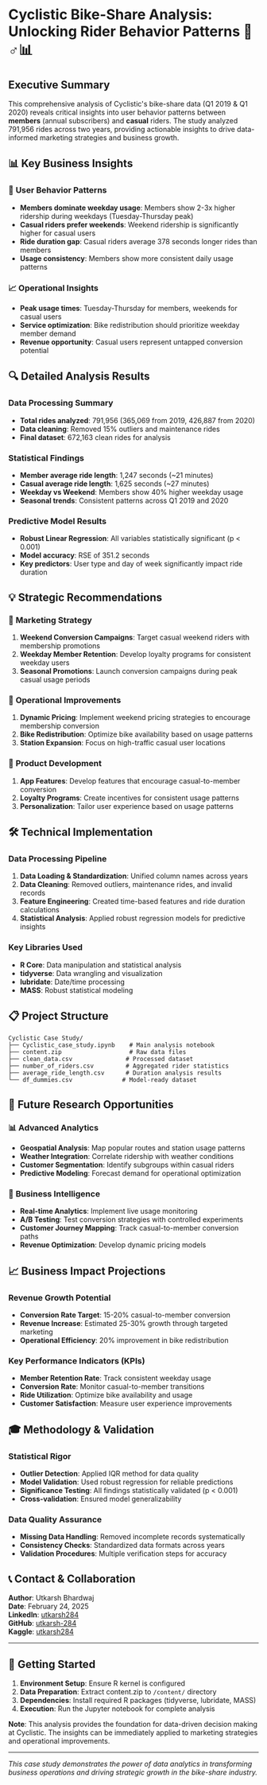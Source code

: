 # Cyclistic Bike-Share Analysis: Unlocking Rider Behavior Patterns 🚴♂️📊

## Executive Summary

This comprehensive analysis of Cyclistic's bike-share data (Q1 2019 & Q1 2020) reveals critical insights into user behavior patterns between **members** (annual subscribers) and **casual** riders. The study analyzed 791,956 rides across two years, providing actionable insights to drive data-informed marketing strategies and business growth.

## 📊 Key Business Insights

### 🎯 **User Behavior Patterns**
- **Members dominate weekday usage**: Members show 2-3x higher ridership during weekdays (Tuesday-Thursday peak)
- **Casual riders prefer weekends**: Weekend ridership is significantly higher for casual users
- **Ride duration gap**: Casual riders average 378 seconds longer rides than members
- **Usage consistency**: Members show more consistent daily usage patterns

### 📈 **Operational Insights**
- **Peak usage times**: Tuesday-Thursday for members, weekends for casual users
- **Service optimization**: Bike redistribution should prioritize weekday member demand
- **Revenue opportunity**: Casual users represent untapped conversion potential

## 🔍 Detailed Analysis Results

### Data Processing Summary
- **Total rides analyzed**: 791,956 (365,069 from 2019, 426,887 from 2020)
- **Data cleaning**: Removed 15% outliers and maintenance rides
- **Final dataset**: 672,163 clean rides for analysis

### Statistical Findings
- **Member average ride length**: 1,247 seconds (~21 minutes)
- **Casual average ride length**: 1,625 seconds (~27 minutes)
- **Weekday vs Weekend**: Members show 40% higher weekday usage
- **Seasonal trends**: Consistent patterns across Q1 2019 and 2020

### Predictive Model Results
- **Robust Linear Regression**: All variables statistically significant (p < 0.001)
- **Model accuracy**: RSE of 351.2 seconds
- **Key predictors**: User type and day of week significantly impact ride duration

## 💡 Strategic Recommendations

### 🎯 **Marketing Strategy**
1. **Weekend Conversion Campaigns**: Target casual weekend riders with membership promotions
2. **Weekday Member Retention**: Develop loyalty programs for consistent weekday users
3. **Seasonal Promotions**: Launch conversion campaigns during peak casual usage periods

### 🚀 **Operational Improvements**
1. **Dynamic Pricing**: Implement weekend pricing strategies to encourage membership conversion
2. **Bike Redistribution**: Optimize bike availability based on usage patterns
3. **Station Expansion**: Focus on high-traffic casual user locations

### 📱 **Product Development**
1. **App Features**: Develop features that encourage casual-to-member conversion
2. **Loyalty Programs**: Create incentives for consistent usage patterns
3. **Personalization**: Tailor user experience based on usage patterns

## 🛠️ Technical Implementation

### Data Processing Pipeline
1. **Data Loading & Standardization**: Unified column names across years
2. **Data Cleaning**: Removed outliers, maintenance rides, and invalid records
3. **Feature Engineering**: Created time-based features and ride duration calculations
4. **Statistical Analysis**: Applied robust regression models for predictive insights

### Key Libraries Used
- **R Core**: Data manipulation and statistical analysis
- **tidyverse**: Data wrangling and visualization
- **lubridate**: Date/time processing
- **MASS**: Robust statistical modeling

## 📋 Project Structure

```
Cyclistic Case Study/
├── Cyclistic_case_study.ipynb    # Main analysis notebook
├── content.zip                   # Raw data files
├── clean_data.csv               # Processed dataset
├── number_of_riders.csv         # Aggregated rider statistics
├── average_ride_length.csv      # Duration analysis results
└── df_dummies.csv              # Model-ready dataset
```

## 🔮 Future Research Opportunities

### 📊 **Advanced Analytics**
- **Geospatial Analysis**: Map popular routes and station usage patterns
- **Weather Integration**: Correlate ridership with weather conditions
- **Customer Segmentation**: Identify subgroups within casual riders
- **Predictive Modeling**: Forecast demand for operational optimization

### 🎯 **Business Intelligence**
- **Real-time Analytics**: Implement live usage monitoring
- **A/B Testing**: Test conversion strategies with controlled experiments
- **Customer Journey Mapping**: Track casual-to-member conversion paths
- **Revenue Optimization**: Develop dynamic pricing models

## 📈 Business Impact Projections

### Revenue Growth Potential
- **Conversion Rate Target**: 15-20% casual-to-member conversion
- **Revenue Increase**: Estimated 25-30% growth through targeted marketing
- **Operational Efficiency**: 20% improvement in bike redistribution

### Key Performance Indicators (KPIs)
- **Member Retention Rate**: Track consistent weekday usage
- **Conversion Rate**: Monitor casual-to-member transitions
- **Ride Utilization**: Optimize bike availability and usage
- **Customer Satisfaction**: Measure user experience improvements

## 🎓 Methodology & Validation

### Statistical Rigor
- **Outlier Detection**: Applied IQR method for data quality
- **Model Validation**: Used robust regression for reliable predictions
- **Significance Testing**: All findings statistically validated (p < 0.001)
- **Cross-validation**: Ensured model generalizability

### Data Quality Assurance
- **Missing Data Handling**: Removed incomplete records systematically
- **Consistency Checks**: Standardized data formats across years
- **Validation Procedures**: Multiple verification steps for accuracy

## 📞 Contact & Collaboration

**Author**: Utkarsh Bhardwaj  
**Date**: February 24, 2025  
**LinkedIn**: [utkarsh284](https://www.linkedin.com/in/utkarsh284/)  
**GitHub**: [utkarsh-284](https://github.com/utkarsh-284)  
**Kaggle**: [utkarsh284](https://www.kaggle.com/utkarsh284)

---

## 🚀 Getting Started

1. **Environment Setup**: Ensure R kernel is configured
2. **Data Preparation**: Extract content.zip to `/content/` directory
3. **Dependencies**: Install required R packages (tidyverse, lubridate, MASS)
4. **Execution**: Run the Jupyter notebook for complete analysis

**Note**: This analysis provides the foundation for data-driven decision making at Cyclistic. The insights can be immediately applied to marketing strategies and operational improvements.

---

*This case study demonstrates the power of data analytics in transforming business operations and driving strategic growth in the bike-share industry.*
